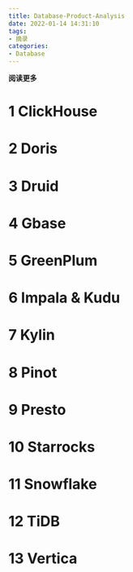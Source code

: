 ```yaml
---
title: Database-Product-Analysis
date: 2022-01-14 14:31:10
tags: 
- 摘录
categories: 
- Database
---
```


**阅读更多**

<!--more-->

# 1 ClickHouse

# 2 Doris

# 3 Druid

# 4 Gbase

# 5 GreenPlum

# 6 Impala & Kudu

# 7 Kylin

# 8 Pinot

# 9 Presto

# 10 Starrocks

# 11 Snowflake

# 12 TiDB

# 13 Vertica

